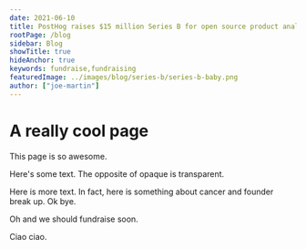 ```yaml
---
date: 2021-06-10
title: PostHog raises $15 million Series B for open source product analytics
rootPage: /blog
sidebar: Blog
showTitle: true
hideAnchor: true
keywords: fundraise,fundraising
featuredImage: ../images/blog/series-b/series-b-baby.png
author: ["joe-martin"]
---
```


# A really cool page

This page is so awesome.

Here's some text. The opposite of opaque is transparent.

Here is more text. In fact, here is something about cancer and founder break up. Ok bye.

Oh and we should fundraise soon.

Ciao ciao.

